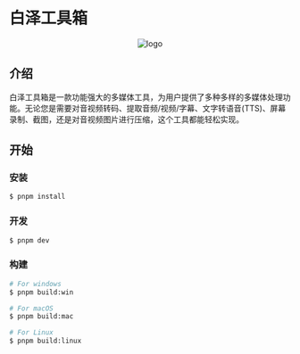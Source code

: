 # 白泽工具箱

<p align="center">
  <img src="/build/icon.ico" alt="logo">
</p>

## 介绍

白泽工具箱是一款功能强大的多媒体工具，为用户提供了多种多样的多媒体处理功能。无论您是需要对音视频转码、提取音频/视频/字幕、文字转语音(TTS)、屏幕录制、截图，还是对音视频图片进行压缩，这个工具都能轻松实现。

## 开始

### 安装

```bash
$ pnpm install
```

### 开发

```bash
$ pnpm dev
```

### 构建

```bash
# For windows
$ pnpm build:win

# For macOS
$ pnpm build:mac

# For Linux
$ pnpm build:linux
```
